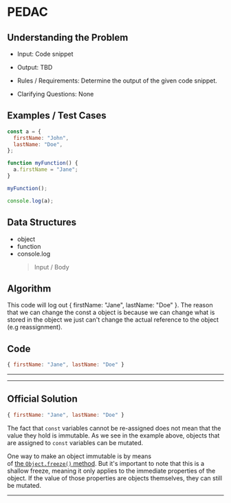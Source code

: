 # PEDAC

## Understanding the Problem

- Input:
  Code snippet

- Output:
  TBD

- Rules / Requirements:
  Determine the output of the given code snippet.

- Clarifying Questions:
  None

## Examples / Test Cases

```js
const a = {
  firstName: "John",
  lastName: "Doe",
};

function myFunction() {
  a.firstName = "Jane";
}

myFunction();

console.log(a);
```

## Data Structures

- object
- function
- console.log
  > Input / Body

## Algorithm

This code will log out { firstName: "Jane", lastName: "Doe" }. The reason that we can change the const a object is because we can change what is stored in the object we just can't change the actual reference to the object (e.g reassignment).

## Code

```js
{ firstName: "Jane", lastName: "Doe" }
```

---

---

## Official Solution

```js
{ firstName: "Jane", lastName: "Doe" }
```

The fact that `const` variables cannot be re-assigned does not mean that the value they hold is immutable. As we see in the example above, objects that are assigned to `const` variables can be mutated.

One way to make an object immutable is by means of [the `Object.freeze()` method](https://developer.mozilla.org/en-US/docs/Web/JavaScript/Reference/Global_Objects/Object/freeze). But it's important to note that this is a shallow freeze, meaning it only applies to the immediate properties of the object. If the value of those properties are objects themselves, they can still be mutated.

---
